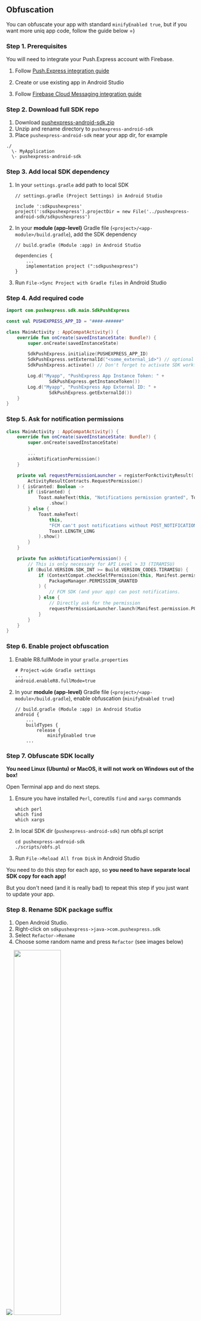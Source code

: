 ## Obfuscation

You can obfuscate your app with standard `minifyEnabled true`, but if you want more uniq app code, follow the guide below =)

### Step 1. Prerequisites

You will need to integrate your Push.Express account with Firebase.

1. Follow [Push.Express integration guide](docs/PushExpressIntegration.md)

2. Create or use existing app in Android Studio

3. Follow [Firebase Cloud Messaging integration guide](docs/FcmIntegration.md)

### Step 2. Download full SDK repo

1. Download [pushexpress-android-sdk.zip](https://github.com/pushexpress/pushexpress-android-sdk/archive/refs/heads/main.zip)
2. Unzip and rename directory to `pushexpress-android-sdk`
3. Place `pushexpress-android-sdk` near your app dir, for example
```
./
  \- MyApplication
  \- pushexpress-android-sdk
```

### Step 3. Add local SDK dependency
1. In your `settings.gradle` add path to local SDK
   ```
   // settings.gradle (Project Settings) in Android Studio

   include ':sdkpushexpress'
   project(':sdkpushexpress').projectDir = new File('../pushexpress-android-sdk/sdkpushexpress')
   ```

2. In your **module (app-level)** Gradle file (`<project>/<app-module>/build.gradle`), add the SDK dependency
   ```
   // build.gradle (Module :app) in Android Studio

   dependencies {
       ...
       implementation project (":sdkpushexpress")
   }
   ```

3. Run `File->Sync Project with Gradle files` in Android Studio

### Step 4. Add required code

```kotlin
import com.pushexpress.sdk.main.SdkPushExpress

const val PUSHEXPRESS_APP_ID = "####-######"

class MainActivity : AppCompatActivity() {
    override fun onCreate(savedInstanceState: Bundle?) {
        super.onCreate(savedInstanceState)

        SdkPushExpress.initialize(PUSHEXPRESS_APP_ID)
        SdkPushExpress.setExternalId("<some_external_id>") // optional
        SdkPushExpress.activate() // Don't forget to activate SDK workflow!

        Log.d("Myapp", "PushExpress App Instance Token: " +
                SdkPushExpress.getInstanceToken())
        Log.d("Myapp", "PushExpress App External ID: " +
                SdkPushExpress.getExternalId())
    }
}
```


### Step 5. Ask for notification permissions

```kotlin
class MainActivity : AppCompatActivity() {
    override fun onCreate(savedInstanceState: Bundle?) {
        super.onCreate(savedInstanceState)

        ...
        askNotificationPermission()
    }

    private val requestPermissionLauncher = registerForActivityResult(
        ActivityResultContracts.RequestPermission()
    ) { isGranted: Boolean ->
        if (isGranted) {
            Toast.makeText(this, "Notifications permission granted", Toast.LENGTH_SHORT)
                .show()
        } else {
            Toast.makeText(
                this,
                "FCM can't post notifications without POST_NOTIFICATIONS permission",
                Toast.LENGTH_LONG
            ).show()
        }
    }

    private fun askNotificationPermission() {
        // This is only necessary for API Level > 33 (TIRAMISU)
        if (Build.VERSION.SDK_INT >= Build.VERSION_CODES.TIRAMISU) {
            if (ContextCompat.checkSelfPermission(this, Manifest.permission.POST_NOTIFICATIONS) ==
                PackageManager.PERMISSION_GRANTED
            ) {
                // FCM SDK (and your app) can post notifications.
            } else {
                // Directly ask for the permission
                requestPermissionLauncher.launch(Manifest.permission.POST_NOTIFICATIONS)
            }
        }
    }
}
```

### Step 6. Enable project obfuscation

1. Enable R8.fullMode in your `gradle.properties`

   ```
   # Project-wide Gradle settings
   ...
   android.enableR8.fullMode=true
   ```

2. In your **module (app-level)** Gradle file (`<project>/<app-module>/build.gradle`), enable obfuscation (`minifyEnabled true`)

   ```
   // build.gradle (Module :app) in Android Studio
   android {
       ...
       buildTypes {
           release {
               minifyEnabled true
       ...
   ```

### Step 7. Obfuscate SDK locally

**You need Linux (Ubuntu) or MacOS, it will not work on Windows out of the box!**

Open Terminal app and do next steps.

1. Ensure you have installed `Perl`, coreutils `find` and `xargs` commands

   ```
   which perl
   which find
   which xargs
   ```

2. In local SDK dir (`pushexpress-android-sdk`) run obfs.pl script

   ```
   cd pushexpress-android-sdk
   ./scripts/obfs.pl
   ```

3. Run `File->Reload All from Disk` in Android Studio

You need to do this step for each app, so **you need to have separate local SDK copy for each app!**

But you don't need (and it is really bad) to repeat this step if you just want to update your app.

### Step 8. Rename SDK package suffix

1. Open Android Studio.
2. Right-click on `sdkpushexpress->java->com.pushexpress.sdk`
3. Select `Refactor->Rename`
4. Choose some random name and press `Refactor` (see images below)

<img src="/docs/images/rename-package-menu.png">
<img src="/docs/images/rename-package-dialog.png" width=50%>


### Step 9. Rename SDK package prefix

1. Open Android Studio.
2. Right-click on `sdkpushexpress->java->com.pushexpress.*`
3. Select `Refactor->Move Package or Directory`
4. Select `To Directory`
4. Choose cool random name and press `Refactor` (see images below)

<img src="/docs/images/rename-dir-menu.png">
<img src="/docs/images/rename-dir-question.png" width=50%>
<img src="/docs/images/rename-dir-dialog.png" width=80%>

### Step 10. Build and try to send push

1. Select `Release` build variants for your app and SDK (don't forget to sign you app)
2. `Build->Clean Project`
3. `Build->Build bundle(s) / APK(s)->Build APK(s)`
4. Check obfuscation with decompiler, for example, [jadx](https://github.com/skylot/jadx)
    ```
    cd ./MyApplication/app/build/outputs/apk/release/
    jadx app-release.apk
    grep -ril 'pushexpress' app-release/

    # you should see no files here
    ```

Now you can try to send push in you local device or emulator, make sure all works as expected.
